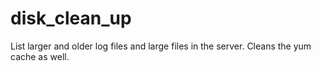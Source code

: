 # disk_clean_up
List larger and older log files and large files in the server. Cleans the yum cache as well. 
